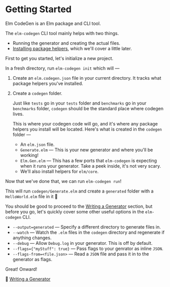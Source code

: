 # Getting Started

Elm CodeGen is an Elm package and CLI tool.

The `elm-codegen` CLI tool mainly helps with two things.

- Running the generator and creating the actual files.
- [Installing package helpers](https://github.com/mdgriffith/elm-codegen/tree/main/guide/UsingPackages.md), which we'll cover a little later.

First to get you started, let's initialize a new project.

In a fresh directory, run `elm-codegen init` which will —

1. Create an `elm.codegen.json` file in your current directory. It tracks what package helpers you've installed.

2. Create a `codegen` folder.

   Just like `tests` go in your `tests` folder and `benchmarks` go in your `benchmarks` folder, `codegen` should be the standard place where codegen lives.

   This is where your codegen code will go, and it's where any package helpers you install will be located. Here's what is created in the `codegen` folder —

   - An `elm.json` file.
   - `Generate.elm` — This is your new generator and where you'll be working!
   - `Elm.Gen.elm` — This has a few ports that `elm-codegen` is expecting when it runs your generator. Take a peek inside, it's not very scary.
   - We'll also install helpers for `elm/core`.

Now that we've done that, we can run `elm-codegen run`!

This will run `codegen/Generate.elm` and create a `generated` folder with a `HelloWorld.elm` file in it 🎉

You should be good to proceed to the [Writing a Generator](https://github.com/mdgriffith/elm-codegen/tree/main/guide/WritingAGenerator.md) section, but before you go, let's quickly cover some other useful options in the `elm-codegen` CLI.

- `--output=generated` — Specify a different directory to generate files in.
- `--watch` — Watch the `.elm` files in the `codegen` directory and regenerate if anything changes.
- `--debug` — Allow `Debug.log` in your generator. This is off by default.
- `--flags={"myStuff": true}` — Pass flags to your genrator as inline `JSON`.
- `--flags-from=<file.json>` — Read a `JSON` file and pass it in to the generator as flags.

Great! Onward!

💁 [Writing a Generator](https://github.com/mdgriffith/elm-codegen/tree/main/guide/WritingAGenerator.md)

